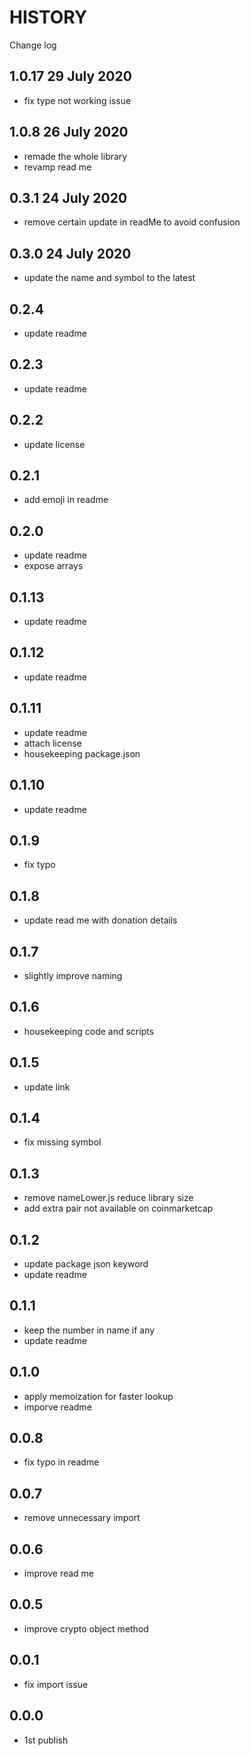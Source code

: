 <!-- if this file name is history, eslint parsing error, wtf? -->

# HISTORY

Change log

## 1.0.17 29 July 2020

- fix type not working issue

## 1.0.8 26 July 2020

- remade the whole library
- revamp read me

## 0.3.1 24 July 2020

- remove certain update in readMe to avoid confusion

## 0.3.0 24 July 2020

- update the name and symbol to the latest

## 0.2.4

- update readme

## 0.2.3

- update readme

## 0.2.2

- update license

## 0.2.1

- add emoji in readme

## 0.2.0

- update readme
- expose arrays

## 0.1.13

- update readme

## 0.1.12

- update readme

## 0.1.11

- update readme
- attach license
- housekeeping package.json

## 0.1.10

- update readme

## 0.1.9

- fix typo

## 0.1.8

- update read me with donation details

## 0.1.7

- slightly improve naming

## 0.1.6

- housekeeping code and scripts

## 0.1.5

- update link

## 0.1.4

- fix missing symbol

## 0.1.3

- remove nameLower.js reduce library size
- add extra pair not available on coinmarketcap

## 0.1.2

- update package json keyword
- update readme

## 0.1.1

- keep the number in name if any
- update readme

## 0.1.0

- apply memoization for faster lookup
- imporve readme

## 0.0.8

- fix typo in readme

## 0.0.7

- remove unnecessary import

## 0.0.6

- improve read me

## 0.0.5

- improve crypto object method

## 0.0.1

- fix import issue

## 0.0.0

- 1st publish
